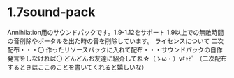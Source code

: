 # 1.7sound-pack
Annihilation用のサウンドパックです。1.9-1.12をサポート
1.9以上での無敵時間の音削除やポータルを出た時の音を削除しています。
ライセンスについて
二次配布・・・〇
作ったリソースパックに入れて配布・・・サウンドパックの自作発言をしなければ〇
どんどんお友達に紹介してね☆（ゝω・）vｷｬﾋﾟ
（二次配布するときはここのことを書いてくれると嬉しいな）
